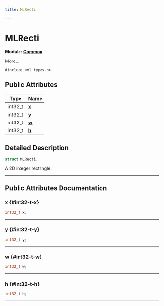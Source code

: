 ```yaml
---
title: MLRecti

---
```


# MLRecti

**Module:** **[Common](/versioned_docs/version-02-Aug-2023/api-ref/api/Modules/group___common/group___common.md)**



 [More...](#detailed-description)


`#include <ml_types.h>`

## Public Attributes

| Type           | Name           |
| -------------- | -------------- |
| int32_t | **[x](/versioned_docs/version-02-Aug-2023/api-ref/api/Modules/group___common/struct_m_l_recti.md#int32-t-x)**  |
| int32_t | **[y](/versioned_docs/version-02-Aug-2023/api-ref/api/Modules/group___common/struct_m_l_recti.md#int32-t-y)**  |
| int32_t | **[w](/versioned_docs/version-02-Aug-2023/api-ref/api/Modules/group___common/struct_m_l_recti.md#int32-t-w)**  |
| int32_t | **[h](/versioned_docs/version-02-Aug-2023/api-ref/api/Modules/group___common/struct_m_l_recti.md#int32-t-h)**  |

## Detailed Description

```cpp
struct MLRecti;
```


A 2D integer rectangle. 





-----------
## Public Attributes Documentation

### x {#int32-t-x}

```cpp
int32_t x;
```






-----------

### y {#int32-t-y}

```cpp
int32_t y;
```






-----------

### w {#int32-t-w}

```cpp
int32_t w;
```






-----------

### h {#int32-t-h}

```cpp
int32_t h;
```






-----------


